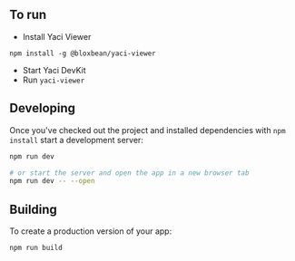## To run

- Install Yaci Viewer 

```
npm install -g @bloxbean/yaci-viewer
```

- Start Yaci DevKit
- Run `yaci-viewer`

## Developing

Once you've checked out the project and installed dependencies with `npm install`  start a development server:

```bash
npm run dev

# or start the server and open the app in a new browser tab
npm run dev -- --open
```

## Building

To create a production version of your app:

```bash
npm run build
```

